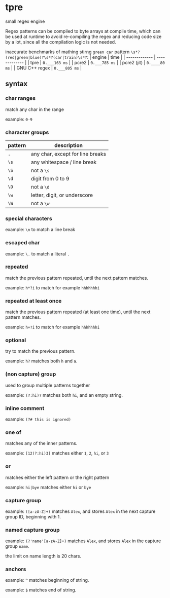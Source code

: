 # tpre
small regex engine

Regex patterns can be compiled to byte arrays at compile time, which can be used at runtime to avoid re-compiling the regex and reducing code size by a lot, since all the compilation logic is not needed.

inaccurate benchmarks of mathing stirng ` green car ` pattern `\s*?(red|green|blue)?\s*?(car|train)\s*?`:
| engine        | time          |
| ------------- | ------------- |
| tpre          | `0.___163 ms` |
| pcre2         | `0.___785 ms` |
| pcre2 (jit)   | `0.____80 ms` |
| GNU C++ regex | `0.___805 ms` |

## syntax
### char ranges
match any char in the range

example: `0-9`

### character groups
| pattern | description                      |
| ------- | -------------------------------- |
| `.`     | any char, except for line breaks |
| `\s`    | any whitespace / line break      |
| `\S`    | not a `\s`                       |
| `\d`    | digit from 0 to 9                |
| `\D`    | not a `\d`                       |
| `\w`    | letter, digit, or underscore     |
| `\W`    | not a `\w`                       |

### special characters
example: `\n` to match a line break

### escaped char
example: `\.` to match a literal `.`

### repeated
match the previous pattern repeated, until the next pattern matches.

example: `h*?i` to match for example `hhhhhhhi`

### repeated at least once
match the previous pattern repeated (at least one time), until the next pattern matches.

example: `h+?i` to match for example `hhhhhhhi`

### optional
try to match the previous pattern.

example: `h?` matches both `h` and `a`.

### (non capture) group
used to group multiple patterns together

example: `(?:hi)?` matches both `hi`, and an empty string.

### inline comment
example: `(?# this is ignored)`

### one of
matches any of the inner patterns.

example: `[12(?:hi)3]` matches either `1`, `2`, `hi`, or `3`

### or
matches either the left pattern or the right pattern

example: `hi|bye` matches either `hi` or `bye`

### capture group
example: `([a-zA-Z]+)` matches `Alex`, and stores `Alex` in the next capture group ID, beginning with 1.

### named capture group
example: `(?'name'[a-zA-Z]+)` matches `Alex`, and stores `Alex` in the capture group `name`.

the limit on name length is 20 chars.

### anchors
example: `^` matches beginning of string.

example: `$` matches end of string.

